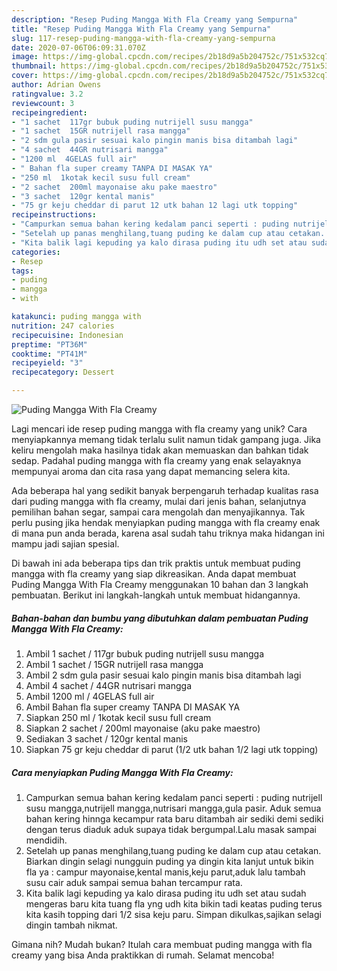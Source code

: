 ```yaml
---
description: "Resep Puding Mangga With Fla Creamy yang Sempurna"
title: "Resep Puding Mangga With Fla Creamy yang Sempurna"
slug: 117-resep-puding-mangga-with-fla-creamy-yang-sempurna
date: 2020-07-06T06:09:31.070Z
image: https://img-global.cpcdn.com/recipes/2b18d9a5b204752c/751x532cq70/puding-mangga-with-fla-creamy-foto-resep-utama.jpg
thumbnail: https://img-global.cpcdn.com/recipes/2b18d9a5b204752c/751x532cq70/puding-mangga-with-fla-creamy-foto-resep-utama.jpg
cover: https://img-global.cpcdn.com/recipes/2b18d9a5b204752c/751x532cq70/puding-mangga-with-fla-creamy-foto-resep-utama.jpg
author: Adrian Owens
ratingvalue: 3.2
reviewcount: 3
recipeingredient:
- "1 sachet  117gr bubuk puding nutrijell susu mangga"
- "1 sachet  15GR nutrijell rasa mangga"
- "2 sdm gula pasir sesuai kalo pingin manis bisa ditambah lagi"
- "4 sachet  44GR nutrisari mangga"
- "1200 ml  4GELAS full air"
- " Bahan fla super creamy TANPA DI MASAK YA"
- "250 ml  1kotak kecil susu full cream"
- "2 sachet  200ml mayonaise aku pake maestro"
- "3 sachet  120gr kental manis"
- "75 gr keju cheddar di parut 12 utk bahan 12 lagi utk topping"
recipeinstructions:
- "Campurkan semua bahan kering kedalam panci seperti : puding nutrijell susu mangga,nutrijell mangga,nutrisari mangga,gula pasir. Aduk semua bahan kering hinnga kecampur rata baru ditambah air sediki demi sediki dengan terus diaduk aduk supaya tidak bergumpal.Lalu masak sampai mendidih."
- "Setelah up panas menghilang,tuang puding ke dalam cup atau cetakan. Biarkan dingin selagi nungguin puding ya dingin kita lanjut untuk bikin fla ya : campur mayonaise,kental manis,keju parut,aduk lalu tambah susu cair aduk sampai semua bahan tercampur rata."
- "Kita balik lagi kepuding ya kalo dirasa puding itu udh set atau sudah mengeras baru kita tuang fla yng udh kita bikin tadi keatas puding terus kita kasih topping dari 1/2 sisa keju paru. Simpan dikulkas,sajikan selagi dingin tambah nikmat."
categories:
- Resep
tags:
- puding
- mangga
- with

katakunci: puding mangga with 
nutrition: 247 calories
recipecuisine: Indonesian
preptime: "PT36M"
cooktime: "PT41M"
recipeyield: "3"
recipecategory: Dessert

---
```



![Puding Mangga With Fla Creamy](https://img-global.cpcdn.com/recipes/2b18d9a5b204752c/751x532cq70/puding-mangga-with-fla-creamy-foto-resep-utama.jpg)

Lagi mencari ide resep puding mangga with fla creamy yang unik? Cara menyiapkannya memang tidak terlalu sulit namun tidak gampang juga. Jika keliru mengolah maka hasilnya tidak akan memuaskan dan bahkan tidak sedap. Padahal puding mangga with fla creamy yang enak selayaknya mempunyai aroma dan cita rasa yang dapat memancing selera kita.

Ada beberapa hal yang sedikit banyak berpengaruh terhadap kualitas rasa dari puding mangga with fla creamy, mulai dari jenis bahan, selanjutnya pemilihan bahan segar, sampai cara mengolah dan menyajikannya. Tak perlu pusing jika hendak menyiapkan puding mangga with fla creamy enak di mana pun anda berada, karena asal sudah tahu triknya maka hidangan ini mampu jadi sajian spesial.




Di bawah ini ada beberapa tips dan trik praktis untuk membuat puding mangga with fla creamy yang siap dikreasikan. Anda dapat membuat Puding Mangga With Fla Creamy menggunakan 10 bahan dan 3 langkah pembuatan. Berikut ini langkah-langkah untuk membuat hidangannya.

<!--inarticleads1-->

##### Bahan-bahan dan bumbu yang dibutuhkan dalam pembuatan Puding Mangga With Fla Creamy:

1. Ambil 1 sachet / 117gr bubuk puding nutrijell susu mangga
1. Ambil 1 sachet / 15GR nutrijell rasa mangga
1. Ambil 2 sdm gula pasir sesuai kalo pingin manis bisa ditambah lagi
1. Ambil 4 sachet / 44GR nutrisari mangga
1. Ambil 1200 ml / 4GELAS full air
1. Ambil  Bahan fla super creamy TANPA DI MASAK YA
1. Siapkan 250 ml / 1kotak kecil susu full cream
1. Siapkan 2 sachet / 200ml mayonaise (aku pake maestro)
1. Sediakan 3 sachet / 120gr kental manis
1. Siapkan 75 gr keju cheddar di parut (1/2 utk bahan 1/2 lagi utk topping)




<!--inarticleads2-->

##### Cara menyiapkan Puding Mangga With Fla Creamy:

1. Campurkan semua bahan kering kedalam panci seperti : puding nutrijell susu mangga,nutrijell mangga,nutrisari mangga,gula pasir. Aduk semua bahan kering hinnga kecampur rata baru ditambah air sediki demi sediki dengan terus diaduk aduk supaya tidak bergumpal.Lalu masak sampai mendidih.
1. Setelah up panas menghilang,tuang puding ke dalam cup atau cetakan. Biarkan dingin selagi nungguin puding ya dingin kita lanjut untuk bikin fla ya : campur mayonaise,kental manis,keju parut,aduk lalu tambah susu cair aduk sampai semua bahan tercampur rata.
1. Kita balik lagi kepuding ya kalo dirasa puding itu udh set atau sudah mengeras baru kita tuang fla yng udh kita bikin tadi keatas puding terus kita kasih topping dari 1/2 sisa keju paru. Simpan dikulkas,sajikan selagi dingin tambah nikmat.




Gimana nih? Mudah bukan? Itulah cara membuat puding mangga with fla creamy yang bisa Anda praktikkan di rumah. Selamat mencoba!
